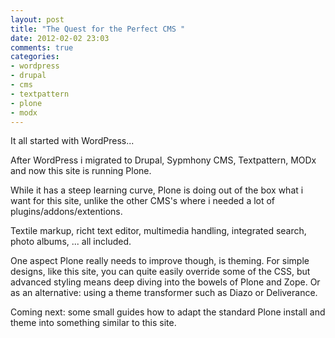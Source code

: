 ```yaml
---
layout: post
title: "The Quest for the Perfect CMS "
date: 2012-02-02 23:03
comments: true
categories: 
- wordpress
- drupal
- cms
- textpattern
- plone
- modx
---
```

It all started with WordPress...

After WordPress i migrated to Drupal, Sypmhony CMS, Textpattern, MODx and now
this site is running Plone.

While it has a steep learning curve, Plone is doing out of the box what i want
for this site, unlike the other CMS's where i needed a lot of
plugins/addons/extentions.

Textile markup, richt text editor, multimedia handling, integrated search,
photo albums, ... all included.

One aspect Plone really needs to improve though, is theming. For simple
designs, like this site, you can quite easily override some of the CSS, but
advanced styling means deep diving into the bowels of Plone and Zope. Or as an
alternative: using a theme transformer such as Diazo or Deliverance.

Coming next: some small guides how to adapt the standard Plone install and
theme into something similar to this site.

